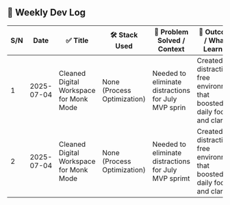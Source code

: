 ## 📘 Weekly Dev Log

| S/N | Date       | ✅ Title                                | 🛠️ Stack Used               | 🧩 Problem Solved / Context                          | 🌟 Outcome / What I Learned                                                 |
| --- | ---------- | --------------------------------------- | --------------------------- | ---------------------------------------------------- | --------------------------------------------------------------------------- |
| 1   | 2025-07-04 | Cleaned Digital Workspace for Monk Mode | None (Process Optimization) | Needed to eliminate distractions for July MVP sprin  | Created a distraction-free environment that boosted daily focus and clarity |
| 2   | 2025-07-04 | Cleaned Digital Workspace for Monk Mode | None (Process Optimization) | Needed to eliminate distractions for July MVP sprimt | Created a distraction-free environment that boosted daily focus and clarity |
